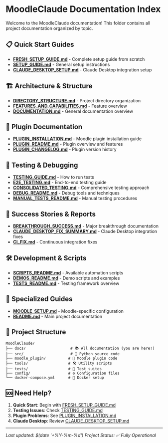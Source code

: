 # MoodleClaude Documentation Index

Welcome to the MoodleClaude documentation! This folder contains all project documentation organized by topic.

## 📋 Quick Start Guides

- **[FRESH_SETUP_GUIDE.md](./FRESH_SETUP_GUIDE.md)** - Complete setup guide from scratch
- **[SETUP_GUIDE.md](./SETUP_GUIDE.md)** - General setup instructions
- **[CLAUDE_DESKTOP_SETUP.md](./CLAUDE_DESKTOP_SETUP.md)** - Claude Desktop integration setup

## 🏗️ Architecture & Structure

- **[DIRECTORY_STRUCTURE.md](./DIRECTORY_STRUCTURE.md)** - Project directory organization
- **[FEATURES_AND_CAPABILITIES.md](./FEATURES_AND_CAPABILITIES.md)** - Feature overview
- **[DOCUMENTATION.md](./DOCUMENTATION.md)** - General documentation overview

## 🔌 Plugin Documentation

- **[PLUGIN_INSTALLATION.md](./PLUGIN_INSTALLATION.md)** - Moodle plugin installation guide
- **[PLUGIN_README.md](./PLUGIN_README.md)** - Plugin overview and features
- **[PLUGIN_CHANGELOG.md](./PLUGIN_CHANGELOG.md)** - Plugin version history

## 🧪 Testing & Debugging

- **[TESTING_GUIDE.md](./TESTING_GUIDE.md)** - How to run tests
- **[E2E_TESTING.md](./E2E_TESTING.md)** - End-to-end testing guide  
- **[CONSOLIDATED_TESTING.md](./CONSOLIDATED_TESTING.md)** - Comprehensive testing approach
- **[DEBUG_README.md](./DEBUG_README.md)** - Debug tools and techniques
- **[MANUAL_TESTS_README.md](./MANUAL_TESTS_README.md)** - Manual testing procedures

## 🚀 Success Stories & Reports

- **[BREAKTHROUGH_SUCCESS.md](./BREAKTHROUGH_SUCCESS.md)** - Major breakthrough documentation
- **[CLAUDE_DESKTOP_FIX_SUMMARY.md](./CLAUDE_DESKTOP_FIX_SUMMARY.md)** - Claude Desktop integration fixes
- **[CI_FIX.md](./CI_FIX.md)** - Continuous integration fixes

## 🛠️ Development & Scripts

- **[SCRIPTS_README.md](./SCRIPTS_README.md)** - Available automation scripts
- **[DEMOS_README.md](./DEMOS_README.md)** - Demo scripts and examples
- **[TESTS_README.md](./TESTS_README.md)** - Testing framework overview

## 🎯 Specialized Guides

- **[MOODLE_SETUP.md](./MOODLE_SETUP.md)** - Moodle-specific configuration
- **[README.md](./README.md)** - Main project documentation

## 📁 Project Structure

```
MoodleClaude/
├── docs/                    # 📚 All documentation (you are here!)
├── src/                     # 🐍 Python source code
├── moodle_plugin/          # 🔌 Moodle plugin code
├── tools/                  # 🛠️ Utility scripts
├── tests/                  # 🧪 Test suites
├── config/                 # ⚙️ Configuration files
└── docker-compose.yml      # 🐳 Docker setup
```

## 🆘 Need Help?

1. **Quick Start**: Begin with [FRESH_SETUP_GUIDE.md](./FRESH_SETUP_GUIDE.md)
2. **Testing Issues**: Check [TESTING_GUIDE.md](./TESTING_GUIDE.md)
3. **Plugin Problems**: See [PLUGIN_INSTALLATION.md](./PLUGIN_INSTALLATION.md)
4. **Claude Desktop**: Review [CLAUDE_DESKTOP_SETUP.md](./CLAUDE_DESKTOP_SETUP.md)

---

*Last updated: $(date '+%Y-%m-%d')*
*Project Status: ✅ Fully Operational*